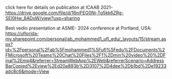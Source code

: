 click here for details on publicaiton at ICAAB 2021- https://drive.google.com/file/d/16niFEG0Nj-Tg5kk6ZRg-SEl0Hw_8ADoW/view?usp=sharing



Best vedio presentation at ASME- 2024 conference at Portland, USA: https://uflorida-my.sharepoint.com/personal/ab_mohammed1_ufl_edu/_layouts/15/stream.aspx?id=%2Fpersonal%2Fab%5Fmohammed1%5Fufl%5Fedu%2FDocuments%2FMicrosoft%20Teams%20Chat%20Files%2F1%2Dmin%20video%20%2DFinal%2Emp4&referrer=StreamWebApp%2EWeb&referrerScenario=AddressBarCopied%2Eview%2Ed20a893b%2D3107%2D4dee%2Db1bd%2De19233adc8c6&mode=View
